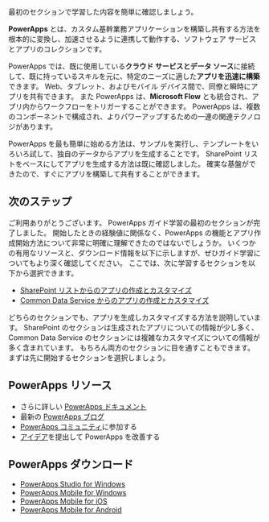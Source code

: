 最初のセクションで学習した内容を簡単に確認しましょう。

**PowerApps** とは、カスタム基幹業務アプリケーションを構築し共有する方法を根本的に変換し、加速させるように連携して動作する、ソフトウェア サービスとアプリのコレクションです。

PowerApps では、既に使用している**クラウド サービスとデータ ソース**に接続して、既に持っているスキルを元に、特定のニーズに適した**アプリを迅速に構築**できます。 Web、タブレット、およびモバイル デバイス間で、同僚と瞬時にアプリを共有できます。 また PowerApps は、**Microsoft Flow** とも統合され、アプリ内からワークフローをトリガーすることができます。 PowerApps は、複数のコンポーネントで構成され、よりパワーアップするための一連の関連テクノロジがあります。

PowerApps を最も簡単に始める方法は、サンプルを実行し、テンプレートをいろいろ試して、独自のデータからアプリを生成することです。 SharePoint リストをベースにしてアプリを生成する方法は既に確認しました。 確実な基盤ができたので、すぐにアプリを構築して共有することができます。 

## <a name="whats-next"></a>次のステップ
ご利用ありがとうございます。 PowerApps ガイド学習の最初のセクションが完了しました。 開始したときの経験値に関係なく、PowerApps の機能とアプリ作成開始方法について非常に明確に理解できたのではないでしょうか。 いくつかの有用なリソースと、ダウンロード情報を以下に示しますが、ぜひガイド学習についてもより深く確認してください。 ここでは、次に学習するセクションを以下から選択できます。

* [SharePoint リストからのアプリの作成とカスタマイズ](../create-app-sharepoint#step-1)
* [Common Data Service からのアプリの作成とカスタマイズ](../create-app-cds#step-1) 

どちらのセクションでも、アプリを生成しカスタマイズする方法を説明しています。 SharePoint のセクションは生成されたアプリについての情報が少し多く、Common Data Service のセクションには複雑なカスタマイズについての情報が多く含まれています。 もちろん両方のセクションに目を通すこともできます。まずは先に開始するセクションを選択しましょう。 

## <a name="powerapps-resources"></a>PowerApps リソース
* さらに詳しい [PowerApps ドキュメント](https://powerapps.microsoft.com/tutorials/getting-started/)
* 最新の [PowerApps ブログ](https://powerapps.microsoft.com/blog/)
* [PowerApps コミュニティ](https://powerusers.microsoft.com/t5/PowerApps-Community/ct-p/PowerApps1)に参加する
* [アイデア](https://powerusers.microsoft.com/t5/PowerApps-Ideas/idb-p/PowerAppsIdeas)を提出して PowerApps を改善する

## <a name="powerapps-downloads"></a>PowerApps ダウンロード
* [PowerApps Studio for Windows](https://aka.ms/powerappswin)
* [PowerApps Mobile for Windows](https://aka.ms/powerappswin)
* [PowerApps Mobile for iOS](https://aka.ms/powerappsios)
* [PowerApps Mobile for Android](https://aka.ms/powerappsandroid)

